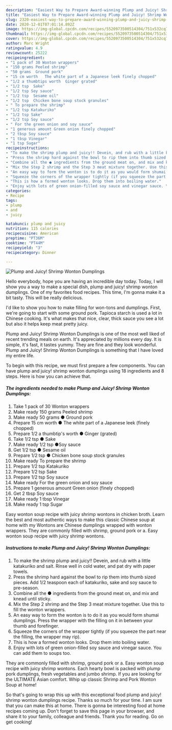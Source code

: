 ```yaml
---
description: "Easiest Way to Prepare Award-winning Plump and Juicy! Shrimp Wonton Dumplings"
title: "Easiest Way to Prepare Award-winning Plump and Juicy! Shrimp Wonton Dumplings"
slug: 2320-easiest-way-to-prepare-award-winning-plump-and-juicy-shrimp-wonton-dumplings
date: 2020-12-01T07:01:14.892Z
image: https://img-global.cpcdn.com/recipes/5520973500514304/751x532cq70/plump-and-juicy-shrimp-wonton-dumplings-recipe-main-photo.jpg
thumbnail: https://img-global.cpcdn.com/recipes/5520973500514304/751x532cq70/plump-and-juicy-shrimp-wonton-dumplings-recipe-main-photo.jpg
cover: https://img-global.cpcdn.com/recipes/5520973500514304/751x532cq70/plump-and-juicy-shrimp-wonton-dumplings-recipe-main-photo.jpg
author: Marc Wright
ratingvalue: 4.9
reviewcount: 25222
recipeingredient:
- "1 pack of 30 Wonton wrappers"
- "150 grams Peeled shrimp"
- "50 grams  Ground pork"
- "15 cm worth   The white part of a Japanese leek finely chopped"
- "1/2 a thumbtips worth  Ginger grated"
- "1/2 tsp  Sake"
- "1/2 tsp Soy sauce"
- "1/2 tsp  Sesame oil"
- "1/2 tsp  Chicken bone soup stock granules"
- " To prepare the shrimp"
- "1/2 tsp Katakuriko"
- "1/2 tsp Sake"
- "1/2 tsp Soy sauce"
- " For the green onion and soy sauce"
- "1 generous amount Green onion finely chopped"
- "2 tbsp Soy sauce"
- "1 tbsp Vinegar"
- "1 tsp Sugar"
recipeinstructions:
- "To make the shrimp plump and juicy!! Devein, and rub with a little katakuriko and salt. Rinse well in cold water, and pat dry with paper towels."
- "Press the shrimp hard against the bowl to rip them into thumb sized pieces. Add 1/2 teaspoon each of katakuriko, sake and soy sauce to pre-season."
- "Combine all the ● ingredients from the ground meat on, and mix and knead until sticky."
- "Mix the Step 2 shrimp and the Step 3 meat mixture together. Use this to fill the wonton wrappers."
- "An easy way to form the wonton is to do it as you would form shumai dumplings. Press the wrapper with the filling on it in between your thumb and forefinger."
- "Squeeze the corners of the wrapper tightly (if you squeeze the part near the filling, the wrapper may rip)."
- "This is how a formed wonton looks. Drop them into boiling water."
- "Enjoy with lots of green onion-filled soy sauce and vinegar sauce. You can add them to soups too."
categories:
- Recipe
tags:
- plump
- and
- juicy

katakunci: plump and juicy 
nutrition: 115 calories
recipecuisine: American
preptime: "PT36M"
cooktime: "PT44M"
recipeyield: "3"
recipecategory: Dinner

---
```



![Plump and Juicy! Shrimp Wonton Dumplings](https://img-global.cpcdn.com/recipes/5520973500514304/751x532cq70/plump-and-juicy-shrimp-wonton-dumplings-recipe-main-photo.jpg)

Hello everybody, hope you are having an incredible day today. Today, I will show you a way to make a special dish, plump and juicy! shrimp wonton dumplings. One of my favorites food recipes. This time, I'm gonna make it a bit tasty. This will be really delicious.

I&#39;d like to show you how to make filling for won-tons and dumplings. First, we&#39;re going to start with some ground pork. Tapioca starch is used a lot in Chinese cooking. It&#39;s what makes that nice, clear, thick sauce you see a lot but also it helps keep meat pretty juicy.

Plump and Juicy! Shrimp Wonton Dumplings is one of the most well liked of recent trending meals on earth. It's appreciated by millions every day. It is simple, it's fast, it tastes yummy. They are fine and they look wonderful. Plump and Juicy! Shrimp Wonton Dumplings is something that I have loved my entire life.


To begin with this recipe, we must first prepare a few components. You can have plump and juicy! shrimp wonton dumplings using 18 ingredients and 8 steps. Here is how you can achieve that.

<!--inarticleads1-->

##### The ingredients needed to make Plump and Juicy! Shrimp Wonton Dumplings:

1. Take 1 pack of 30 Wonton wrappers
1. Make ready 150 grams Peeled shrimp
1. Make ready 50 grams ● Ground pork
1. Prepare 15 cm worth  ● The white part of a Japanese leek (finely chopped)
1. Prepare 1/2 a thumbtip&#39;s worth ● Ginger (grated)
1. Take 1/2 tsp ● Sake
1. Make ready 1/2 tsp ●Soy sauce
1. Get 1/2 tsp ● Sesame oil
1. Prepare 1/2 tsp ● Chicken bone soup stock granules
1. Make ready  To prepare the shrimp
1. Prepare 1/2 tsp Katakuriko
1. Prepare 1/2 tsp Sake
1. Prepare 1/2 tsp Soy sauce
1. Make ready  For the green onion and soy sauce
1. Prepare 1 generous amount Green onion (finely chopped)
1. Get 2 tbsp Soy sauce
1. Make ready 1 tbsp Vinegar
1. Make ready 1 tsp Sugar


Easy wonton soup recipe with juicy shrimp wontons in chicken broth. Learn the best and most authentic ways to make this classic Chinese soup at home with my Wontons are Chinese dumplings wrapped with wonton wrappers. They are commonly filled with shrimp, ground pork or a. Easy wonton soup recipe with juicy shrimp wontons. 

<!--inarticleads2-->

##### Instructions to make Plump and Juicy! Shrimp Wonton Dumplings:

1. To make the shrimp plump and juicy!! Devein, and rub with a little katakuriko and salt. Rinse well in cold water, and pat dry with paper towels.
1. Press the shrimp hard against the bowl to rip them into thumb sized pieces. Add 1/2 teaspoon each of katakuriko, sake and soy sauce to pre-season.
1. Combine all the ● ingredients from the ground meat on, and mix and knead until sticky.
1. Mix the Step 2 shrimp and the Step 3 meat mixture together. Use this to fill the wonton wrappers.
1. An easy way to form the wonton is to do it as you would form shumai dumplings. Press the wrapper with the filling on it in between your thumb and forefinger.
1. Squeeze the corners of the wrapper tightly (if you squeeze the part near the filling, the wrapper may rip).
1. This is how a formed wonton looks. Drop them into boiling water.
1. Enjoy with lots of green onion-filled soy sauce and vinegar sauce. You can add them to soups too.


They are commonly filled with shrimp, ground pork or a. Easy wonton soup recipe with juicy shrimp wontons. Each hearty bowl is packed with plump pork dumplings, fresh vegetables and jumbo shrimp. If you are looking for the ULTIMATE Asian comfort. Whip up classic Shrimp and Pork Wonton Soup at home! 

So that's going to wrap this up with this exceptional food plump and juicy! shrimp wonton dumplings recipe. Thanks so much for your time. I am sure that you can make this at home. There is gonna be interesting food at home recipes coming up. Don't forget to save this page in your browser, and share it to your family, colleague and friends. Thank you for reading. Go on get cooking!
